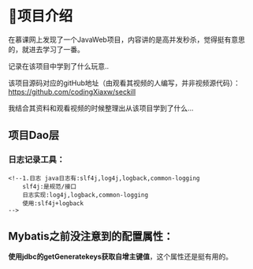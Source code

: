 # :sparkling_heart:项目介绍 #
在慕课网上发现了一个JavaWeb项目，内容讲的是高并发秒杀，觉得挺有意思的，就进去学习了一番。

记录在该项目中学到了什么玩意..

该项目源码对应的gitHub地址（由观看其视频的人编写，并非视频源代码）：https://github.com/codingXiaxw/seckill

我结合其资料和观看视频的时候整理出从该项目学到了什么...
## 项目Dao层 ##
### 日志记录工具： ###
    <!--1.日志 java日志有:slf4j,log4j,logback,common-logging
        slf4j:是规范/接口
        日志实现:log4j,logback,common-logging
        使用:slf4j+logback
    -->
## Mybatis之前没注意到的配置属性： ##
**使用jdbc的getGeneratekeys获取自增主键值**，这个属性还是挺有用的。
